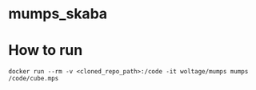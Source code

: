 # mumps_skaba

# How to run

`docker run --rm -v <cloned_repo_path>:/code -it woltage/mumps mumps /code/cube.mps`
